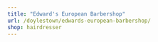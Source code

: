 ```yaml
---
title: "Edward's European Barbershop"
url: /doylestown/edwards-european-barbershop/
shop: hairdresser
---
```

